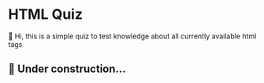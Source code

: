 # HTML Quiz

 👋 Hi, this is a simple quiz to test knowledge about all currently available html tags
## 🚧 Under construction...
